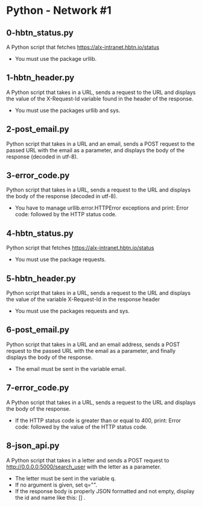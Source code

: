 # Python - Network #1
## 0-hbtn_status.py
A Python script that fetches https://alx-intranet.hbtn.io/status
* You must use the package urllib.
## 1-hbtn_header.py
A Python script that takes in a URL, sends a request to the URL and displays the value of the X-Request-Id variable found in the header of the response.
* You must use the packages urllib and sys.
## 2-post_email.py
Python script that takes in a URL and an email, sends a POST request to the passed URL with the email as a parameter, and displays the body of the response (decoded in utf-8).
## 3-error_code.py
Python script that takes in a URL, sends a request to the URL and displays the body of the response (decoded in utf-8).
* You have to manage urllib.error.HTTPError exceptions and print: Error code: followed by the HTTP status code.
## 4-hbtn_status.py
Python script that fetches https://alx-intranet.hbtn.io/status
* You must use the package requests.
## 5-hbtn_header.py
Python script that takes in a URL, sends a request to the URL and displays the value of the variable X-Request-Id in the response header
* You must use the packages requests and sys.
## 6-post_email.py
Python script that takes in a URL and an email address, sends a POST request to the passed URL with the email as a parameter, and finally displays the body of the response.
* The email must be sent in the variable email.
## 7-error_code.py
A Python script that takes in a URL, sends a request to the URL and displays the body of the response.
* If the HTTP status code is greater than or equal to 400, print: Error code: followed by the value of the HTTP status code.
## 8-json_api.py
A Python script that takes in a letter and sends a POST request to http://0.0.0.0:5000/search_user with the letter as a parameter.
* The letter must be sent in the variable q.
* If no argument is given, set q="".
* If the response body is properly JSON formatted and not empty, display the id and name like this: [<id>] <name>.
